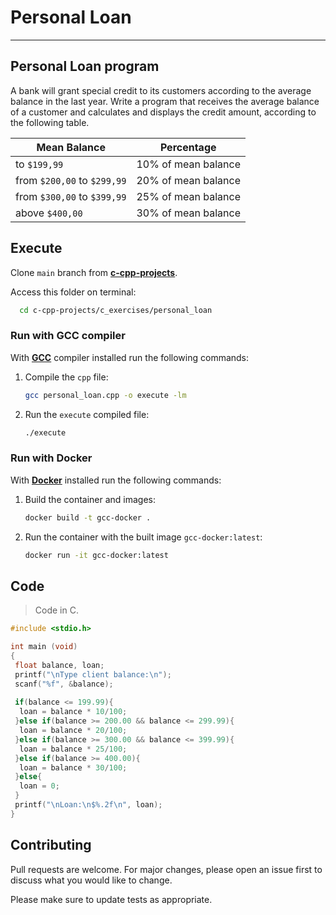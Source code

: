 # Personal Loan

---

## Personal Loan program

A bank will grant special credit to its customers according to the average balance in the last year. Write a program that receives the average balance of a customer and calculates and displays the credit amount, according to the following table.

| Mean Balance                  | Percentage |
| -------------                 |:-------------:|
| to `$199,99`                  | 10% of mean balance     |
| from `$200,00` to `$299,99`   | 20% of mean balance     |
| from `$300,00` to `$399,99`   | 25% of mean balance     |
| above `$400,00`               | 30% of mean balance     |

## Execute

Clone `main` branch from [**c-cpp-projects**](https://github.com/joaohb07/c-cpp-projects).

Access this folder on terminal:

```bash
  cd c-cpp-projects/c_exercises/personal_loan
```

### Run with GCC compiler

With [**GCC**](https://gcc.gnu.org/install/) compiler installed run the following commands:

1. Compile the `cpp` file:

    ```bash
    gcc personal_loan.cpp -o execute -lm
    ```

2. Run the `execute` compiled file:

    ```bash
    ./execute
    ```

### Run with Docker

With [**Docker**](https://www.docker.com/) installed run the following commands:

1. Build the container and images:

    ```bash
    docker build -t gcc-docker .
    ```

2. Run the container with the built image `gcc-docker:latest`:

    ```bash
    docker run -it gcc-docker:latest
    ```

## Code

>Code in C.

```C
#include <stdio.h>

int main (void)
{
 float balance, loan;
 printf("\nType client balance:\n");
 scanf("%f", &balance);
 
 if(balance <= 199.99){
  loan = balance * 10/100;
 }else if(balance >= 200.00 && balance <= 299.99){
  loan = balance * 20/100;
 }else if(balance >= 300.00 && balance <= 399.99){
  loan = balance * 25/100;
 }else if(balance >= 400.00){
  loan = balance * 30/100;
 }else{
  loan = 0;
 }
 printf("\nLoan:\n$%.2f\n", loan);
}


```

## Contributing

Pull requests are welcome. For major changes, please open an issue first to discuss what you would like to change.

Please make sure to update tests as appropriate.
